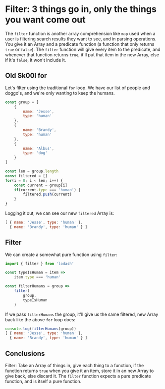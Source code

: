 # Filter: 3 things go in, only the things you want come out

The `filter` function is another array comprehension like `map` used when a user is filtering search results they want to see, and in parsing operations. You give it an Array and a predicate function (a function that only returns `true` or `false`). The `filter` function will give every item to the predicate, and whenever that function returns `true`, it'll put that item in the new Array, else if it's `false`, it won't include it.

## Old Sk00l for

Let's filter using the traditional `for` loop. We have our list of people and doggo's, and we're only wanting to keep the humans.

```javascript
const group = [
    {
        name: 'Jesse',
        type: 'human'
    },
    {
        name: 'Brandy',
        type: 'human'
    },
    {
        name: 'Albus',
        type: 'dog'
    }
]

const len = group.length
const filtered = []
for(i = 0; i < len; i++) {
    const current = group[i]
    if(current.type === 'human') {
        filtered.push(current)
    }
}
```

Logging it out, we can see our new `filtered` Array is:

```javascript
[ { name: 'Jesse', type: 'human' },
  { name: 'Brandy', type: 'human' } ]
```

## Filter

We can create a somewhat pure function using `filter`:

```javascript
import { filter } from 'lodash'

const typeIsHuman = item =>
    item.type === 'human'

const filterHumans = group =>
    filter(
        group, 
        typeIsHuman
    )
```

If we pass `filterHumans` the group, it'll give us the same filtered, new Array back like the above `for` loop does:

```javascript
console.log(filterHumans(group))
[ { name: 'Jesse', type: 'human' },
  { name: 'Brandy', type: 'human' } ]
```

## Conclusions

Filter: Take an Array of things in, give each thing to a function, if the function returns `true` when you give it an item, store it in an new Array to give back, else discard it. The `filter` function expects a pure predicate function, and is itself a pure function.

